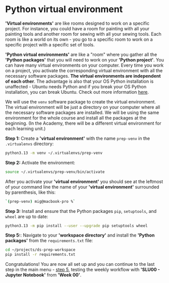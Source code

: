 # Python virtual environment

**'Virtual environments'** are like rooms designed to work on a specific project. For instance, you could have a room for painting with all your painting tools and another room for sewing with all your sewing tools. Each room is like a world on its own - you go to a specific room to work on a specific project with a specific set of tools.

**'Python virtual environments'** are like a "room" where you gather all the **'Python packages'** that you will need to work on your **'Python project'**. You can have many virtual environments on your computer. Every time you work on a project, you activate the corresponding virtual environment with all the necessary software packages. **The virtual environments are independent of each other**. The advantage is also that your OS Python installation is unaffected - Ubuntu needs Python and if you break your OS Python installation, you can break Ubuntu. Check out more information [here](https://realpython.com/python-virtual-environments-a-primer/#what-is-a-virtual-environment).

We will use the `venv` software package to create the virtual environment. The virtual environment will be just a directory on your computer where all the necessary software packages are installed. We will be using the same environment for the whole course and install all the packages at the beginning. (In the Academy, there will be a different virtual environment for each learning unit.)

**Step 1:** Create a **'virtual environment'** with the name `prep-venv` in the `.virtualenvs` directory:

```bash
python3.13 -m venv ~/.virtualenvs/prep-venv
```

**Step 2:** Activate the environment:

```bash
source ~/.virtualenvs/prep-venv/bin/activate
```

After you activate your **'virtual environment'** you should see at the leftmost of your command line the name of your **'virtual environment'** surrounded by parenthesis, like this:

```bash
`(prep-venv) mig@macbook-pro %`
```

**Step 3:** Install and ensure that the Python packages `pip`, `setuptools`, and `wheel` are up to date:

```bash
python3.13 -m pip install --user --upgrade pip setuptools wheel
```

**Step 5:**: Navigate to your **'workspace directory'** and install the **'Python packages'** from the `requirements.txt` file:

```bash
cd ~/projects/ds-prep-workspace
pip install -r requirements.txt
```

Congratulations! You are now all set up and you can continue to the last step in the main menu - [step 5](../README.md#5-weekly-workflow), testing the weekly workflow with **'SLU00 - Jupyter Notebook'** from **'Week 00'**.
